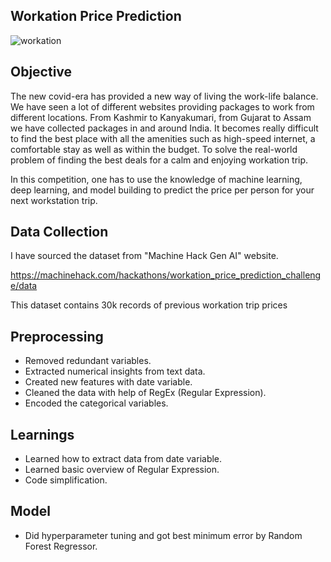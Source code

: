 ## Workation Price Prediction

![workation](https://github.com/user-attachments/assets/a54ce9ef-805e-4c5f-845e-dd27d7d42c03)

## Objective

The new covid-era has provided a new way of living the work-life balance. We have seen a lot of different websites providing packages to work from different locations. From Kashmir to Kanyakumari, from Gujarat to Assam we have collected packages in and around India. It becomes really difficult to find the best place with all the amenities such as high-speed internet, a comfortable stay as well as within the budget. To solve the real-world problem of finding the best deals for a calm and enjoying workation trip.

In this competition, one has to use the knowledge of machine learning, deep learning, and model building to predict the price per person for your next workstation trip.

## Data Collection

I have sourced the dataset from "Machine Hack Gen AI" website.

https://machinehack.com/hackathons/workation_price_prediction_challenge/data

This dataset contains 30k records of previous workation trip prices

## Preprocessing

- Removed redundant variables.
- Extracted numerical insights from text data.
- Created new features with date variable.
- Cleaned the data with help of RegEx (Regular Expression).
- Encoded the categorical variables.

## Learnings

- Learned how to extract data from date variable.
- Learned basic overview of Regular Expression.
- Code simplification.

## Model

- Did hyperparameter tuning and got best minimum error by Random Forest Regressor.
